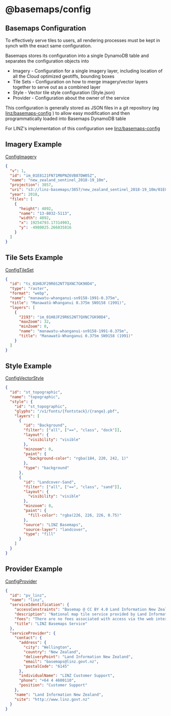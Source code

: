 # @basemaps/config

## Basemaps Configuration

To effectively serve tiles to users, all rendering processes must be kept in synch with the exact same configuration.

Basemaps stores its configuration into a single DynamoDB table and separates the configuration objects into

- Imagery - Configuration for a single imagery layer, including location of all the Cloud optimized geotiffs, bounding boxes
- Tile Sets - Configuration on how to merge imagery/vector layers together to serve out as a combined layer
- Style - Vector tile style configuration (Style.json)
- Provider - Configuration about the owner of the service

This configuration is generally stored as JSON files in a git repository (eg [linz/basemaps-config](https://github.com/linz/basemaps-config) ) to allow easy modification and then programmatically loaded into Basemaps DynamoDB table

For LINZ's implementation of this configuration see [linz/basemaps-config](https://github.com/linz/basemaps-config)

## Imagery Example

[ConfigImagery](./src/config/imagery)

```json
{
  "v": 1,
  "id": "im_01E8121FN71M0PNZ6VB87DW05Z",
  "name": "new_zealand_sentinel_2018-19_10m",
  "projection": 3857,
  "uri": "s3://linz-basemaps/3857/new_zealand_sentinel_2018-19_10m/01E8121FN71M0PNZ6VB87DW05Z",
  "year": 2018,
  "files": [
    {
      "height": 4892,
      "name": "13-8032-5113",
      "width": 4892,
      "x": 19254793.17314903,
      "y": -4980025.266835816
    }
  ]
}
```

## Tile Sets Example

[ConfigTileSet](./src/config/tile.set.ts)

```json
{
  "id": "ts_01H8JF29R6S2NT7QXNC7GK90D4",
  "type": "raster",
  "format": "webp",
  "name": "manawatu-whanganui-sn9158-1991-0.375m",
  "title": "Manawatū-Whanganui 0.375m SN9158 (1991)",
  "layers": [
    {
      "2193": "im_01H8JF29R6S2NT7QXNC7GK90D4",
      "maxZoom": 32,
      "minZoom": 0,
      "name": "manawatu-whanganui-sn9158-1991-0.375m",
      "title": "Manawatū-Whanganui 0.375m SN9158 (1991)"
    }
  ]
}
```

## Style Example

[ConfigVectorStyle](./src/config/vector.style.ts)

```json
{
  "id": "st_topographic",
  "name": "topographic",
  "style": {
    "id": "st_topographic",
    "glyphs": "/v1/fonts/{fontstack}/{range}.pbf",
    "layers": [
      {
        "id": "Background",
        "filter": ["all", ["==", "class", "dock"]],
        "layout": {
          "visibility": "visible"
        },
        "minzoom": 0,
        "paint": {
          "background-color": "rgba(184, 220, 242, 1)"
        },
        "type": "background"
      },
      {
        "id": "Landcover-Sand",
        "filter": ["all", ["==", "class", "sand"]],
        "layout": {
          "visibility": "visible"
        },
        "minzoom": 8,
        "paint": {
          "fill-color": "rgba(226, 226, 226, 0.75)"
        },
        "source": "LINZ Basemaps",
        "source-layer": "landcover",
        "type": "fill"
      }
    ]
  }
}
```

## Provider Example

[ConfigProvider](./src/config/provider.ts)

```json
{
  "id": "pv_linz",
  "name": "linz",
  "serviceIdentification": {
    "accessConstraints": "Basemap @ CC BY 4.0 Land Information New Zealand",
    "description": "National map tile service provided by Land Information New Zealand",
    "fees": "There are no fees associated with access via the web interface or API.",
    "title": "LINZ Basemaps Service"
  },
  "serviceProvider": {
    "contact": {
      "address": {
        "city": "Wellington",
        "country": "New Zealand",
        "deliveryPoint": "Land Information New Zealand",
        "email": "basemaps@linz.govt.nz",
        "postalCode": "6145"
      },
      "individualName": "LINZ Customer Support",
      "phone": "+64 4 4600110",
      "position": "Customer Support"
    },
    "name": "Land Information New Zealand",
    "site": "http://www.linz.govt.nz"
  }
}
```
